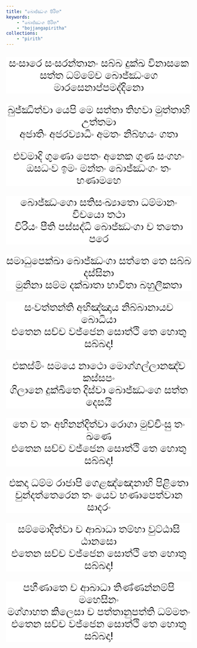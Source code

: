 ```yaml
---
title: "බොජ්ඣංග පිරිත"
keywords: 
    - "බොජ්ඣංග පිරිත"
    - "bojjangapiritha"
collections:
    - "pirith"
---
```

<p style="text-align: center;color: rgb(0, 0, 0);background-color: rgb(255, 255, 255);font-size: 27.3px;border: 0px;">සංසාරෙ සංසරන්තානං සබ්බ දුක්ඛ විනාසකෙ<br>සත්ත ධම්මේච බොජ්ඣංගෙ මාරසෙනාප්පමද්දිනො</p>
<p style="text-align: center;color: rgb(0, 0, 0);background-color: rgb(255, 255, 255);font-size: 27.3px;border: 0px;">බුජ්ඣිත්වා යෙපි මෙ සත්තා තිහවා මුත්තාහි උත්තමා<br>අජාතිං අජරව්&zwj;යාධිං අමතං නිබ්භයං ගතා</p>
<p style="text-align: center;color: rgb(0, 0, 0);background-color: rgb(255, 255, 255);font-size: 27.3px;border: 0px;">එවමාදි ගුණො පෙතං අනෙක ගුණ සංගහං<br>ඔසධංව ඉමං මන්තං බොජ්ඣංගං තං භණාමහෙ</p>
<p style="text-align: center;color: rgb(0, 0, 0);background-color: rgb(255, 255, 255);font-size: 27.3px;border: 0px;">බොජ්ඣංගො සතිසංඛ්&zwj;යාතො ධම්මානං විචයො තථා<br>විරියං පීති පස්සද්ධි බොජ්ඣංගා ච තතො පරෙ</p>
<p style="text-align: center;color: rgb(0, 0, 0);background-color: rgb(255, 255, 255);font-size: 27.3px;border: 0px;">සමාධුපෙක්ඛා බොජ්ඣංගා සත්තෙ තෙ සබ්බ දස්සිනා<br>මුනිනා සම්ම දක්ඛාතා භාවිතා බහුලීකතා</p>
<p style="text-align: center;color: rgb(0, 0, 0);background-color: rgb(255, 255, 255);font-size: 27.3px;border: 0px;">සංවත්තන්ති අභිඤ්ඤාය නිබ්බානායච බොධියා<br>එතෙන සච්ච වජ්ජෙන සොත්ථි තෙ හොතු සබ්බදා!</p>
<p style="text-align: center;color: rgb(0, 0, 0);background-color: rgb(255, 255, 255);font-size: 27.3px;border: 0px;">එකස්මිං සමයෙ නාථො මොග්ගල්ලානඤ්ච කස්සපං<br>ගිලානෙ දුක්ඛිතෙ දිස්වා බොජ්ඣංගෙ සත්ත දෙසයි</p>
<p style="text-align: center;color: rgb(0, 0, 0);background-color: rgb(255, 255, 255);font-size: 27.3px;border: 0px;">තෙ ච තං අභිනන්දිත්වා රොගා මුච්චිංසු තං ඛණෙ<br>එතෙන සච්ච වජ්ජෙන සොත්ථි තෙ හොතු සබ්බදා!</p>
<p style="text-align: center;color: rgb(0, 0, 0);background-color: rgb(255, 255, 255);font-size: 27.3px;border: 0px;">එකදා ධම්ම රාජාපි ගෙළඤ්ඤෙනාභි පිළිතො<br>චුන්දත්තෙරෙන තං යෙව භණාපෙත්වාන සාදරං</p>
<p style="text-align: center;color: rgb(0, 0, 0);background-color: rgb(255, 255, 255);font-size: 27.3px;border: 0px;">සම්මොදිත්වා ච ආබාධා තම්හා වුට්ඨාසි ඨානසො<br>එතෙන සච්ච වජ්ජෙන සොත්ථි තෙ හොතු සබ්බදා!</p>
<p style="text-align: center;color: rgb(0, 0, 0);background-color: rgb(255, 255, 255);font-size: 27.3px;border: 0px;">පහීණාතෙ ච ආබාධා තිණ්ණන්නම්පි මහෙසිනං<br>මග්ගාහත කිලෙසා ච පත්තානුපත්ති ධම්මතං<br>එතෙන සච්ච වජ්ජෙන සොත්ථි තෙ හොතු සබ්බදා!</p>